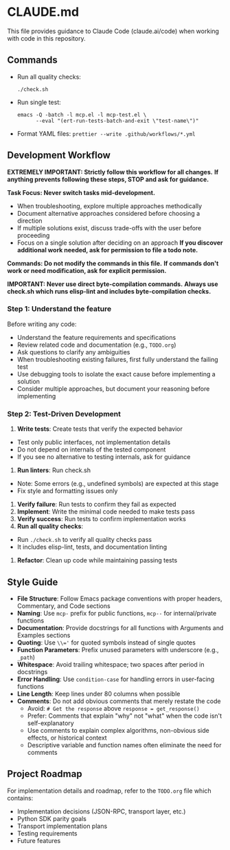 # CLAUDE.md

This file provides guidance to Claude Code (claude.ai/code) when working
with code in this repository.

## Commands

- Run all quality checks:

  ```shell
  ./check.sh
  ```

- Run single test:

  ```shell
  emacs -Q -batch -l mcp.el -l mcp-test.el \
        --eval "(ert-run-tests-batch-and-exit \"test-name\")"
  ```

- Format YAML files: `prettier --write .github/workflows/*.yml`

## Development Workflow

**EXTREMELY IMPORTANT: Strictly follow this workflow for all changes.**
**If anything prevents following these steps, STOP and ask for guidance.**

**Task Focus: Never switch tasks mid-development.**
- When troubleshooting, explore multiple approaches methodically
- Document alternative approaches considered before choosing a direction
- If multiple solutions exist, discuss trade-offs with the user before proceeding
- Focus on a single solution after deciding on an approach
**If you discover additional work needed, ask for permission to file a todo note.**

**Commands: Do not modify the commands in this file.**
**If commands don't work or need modification, ask for explicit permission.**

**IMPORTANT: Never use direct byte-compilation commands.**
**Always use check.sh which runs elisp-lint and includes byte-compilation checks.**

### Step 1: Understand the feature

Before writing any code:

- Understand the feature requirements and specifications
- Review related code and documentation (e.g., `TODO.org`)
- Ask questions to clarify any ambiguities
- When troubleshooting existing failures, first fully understand the failing test
- Use debugging tools to isolate the exact cause before implementing a solution
- Consider multiple approaches, but document your reasoning before implementing

### Step 2: Test-Driven Development

1. **Write tests**: Create tests that verify the expected behavior

- Test only public interfaces, not implementation details
- Do not depend on internals of the tested component
- If you see no alternative to testing internals, ask for guidance

1. **Run linters**: Run check.sh

- Note: Some errors (e.g., undefined symbols) are expected at this stage
- Fix style and formatting issues only

1. **Verify failure**: Run tests to confirm they fail as expected
1. **Implement**: Write the minimal code needed to make tests pass
1. **Verify success**: Run tests to confirm implementation works
1. **Run all quality checks**:

- Run `./check.sh` to verify all quality checks pass
- It includes elisp-lint, tests, and documentation linting

1. **Refactor**: Clean up code while maintaining passing tests

## Style Guide

- **File Structure**: Follow Emacs package conventions with proper headers,
  Commentary, and Code sections
- **Naming**: Use `mcp-` prefix for public functions, `mcp--` for internal/private
  functions
- **Documentation**: Provide docstrings for all functions with Arguments and Examples
  sections
- **Quoting**: Use `\\='` for quoted symbols instead of single quotes
- **Function Parameters**: Prefix unused parameters with underscore (e.g., `_path`)
- **Whitespace**: Avoid trailing whitespace; two spaces after period in docstrings
- **Error Handling**: Use `condition-case` for handling errors in user-facing functions
- **Line Length**: Keep lines under 80 columns when possible
- **Comments**: Do not add obvious comments that merely restate the code
  - Avoid: `# Get the response` above `response = get_response()`
  - Prefer: Comments that explain "why" not "what" when the code isn't self-explanatory
  - Use comments to explain complex algorithms, non-obvious side effects, or historical context
  - Descriptive variable and function names often eliminate the need for comments

## Project Roadmap

For implementation details and roadmap, refer to the `TODO.org` file which contains:

- Implementation decisions (JSON-RPC, transport layer, etc.)
- Python SDK parity goals
- Transport implementation plans
- Testing requirements
- Future features

